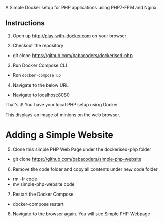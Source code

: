 A Simple Docker setup for PHP applications using PHP7-FPM and Nginx 

## Instructions

1. Open up http://play-with-docker.com on your browser

2. Checkout the repository

* git clone https://github.com/babacoders/dockerised-php

3. Run Docker Compose CLI

* Run `docker-compose up`

4. Navigate to the below URL

* Navigate to localhost:8080

That's it! You have your local PHP setup using Docker

This displays an image of minions on the web browser.

# Adding a Simple Website

5. Clone this simple PHP Web Page under the dockerised-php folder

* git clone https://github.com/babacoders/simple-php-website

6. Remove the code folder and copy all contents under new code folder

* rm -fr code 
* mv  simple-php-website code

7. Restart the Docker Compose

* docker-compose restart

8. Navigate to the browser again. You will see Simple PHP Webpage
